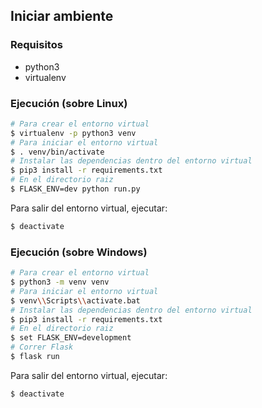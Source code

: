 ## Iniciar ambiente

### Requisitos

- python3
- virtualenv

### Ejecución (sobre Linux)

```bash
# Para crear el entorno virtual
$ virtualenv -p python3 venv
# Para iniciar el entorno virtual
$ . venv/bin/activate
# Instalar las dependencias dentro del entorno virtual
$ pip3 install -r requirements.txt
# En el directorio raiz
$ FLASK_ENV=dev python run.py
```

Para salir del entorno virtual, ejecutar:

```bash
$ deactivate
```


### Ejecución (sobre Windows)

```bash
# Para crear el entorno virtual
$ python3 -m venv venv
# Para iniciar el entorno virtual
$ venv\\Scripts\\activate.bat
# Instalar las dependencias dentro del entorno virtual
$ pip3 install -r requirements.txt
# En el directorio raiz
$ set FLASK_ENV=development
# Correr Flask
$ flask run
```

Para salir del entorno virtual, ejecutar:

```bash
$ deactivate
```


